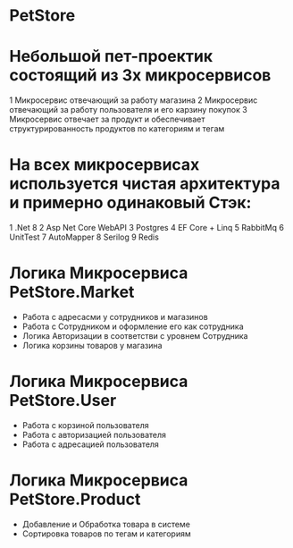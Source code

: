 # PetStore

# Небольшой пет-проектик состоящий из 3х микросервисов 
1 Микросервис отвечающий за работу магазина 
2 Микросервис отвечающий за работу пользователя и его карзину покупок
3 Микросервис отвечает за продукт и обеспечивает структурированность продуктов по категориям и тегам

# На всех микросервисах используется чистая архитектура и примерно одинаковый Стэк:
1 .Net 8
2 Asp Net Core WebAPI
3 Postgres
4 EF Core + Linq
5 RabbitMq
6 UnitTest
7 AutoMapper
8 Serilog
9 Redis

# Логика Микросервиса PetStore.Market
* Работа с адресасми у сотрудников и магазинов
* Работа с Сотрудником и оформление его как сотрудника
* Логика Авторизации в соответстви с уровнем Сотрудника
* Логика корзины товаров у магазина
  
# Логика Микросервиса PetStore.User
* Работа с корзиной пользователя
* Работа с авторизацией пользователя
* Работа с адресацией пользователя
  
# Логика Микросервиса PetStore.Product
* Добавление и Обработка товара в системе
* Сортировка товаров по тегам и категориям
